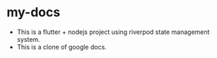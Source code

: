 # my-docs
- This is a flutter + nodejs project using riverpod state management system.
- This is a clone of google docs.
